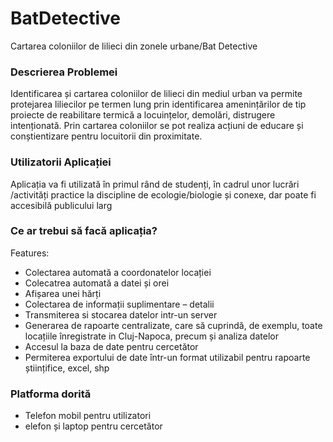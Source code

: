 # BatDetective
Cartarea coloniilor de lilieci din zonele urbane/Bat Detective 

<h3>Descrierea Problemei </h3>
Identificarea și cartarea coloniilor de lilieci din mediul urban va permite protejarea liliecilor pe termen lung prin identificarea amenințărilor de tip proiecte de reabilitare termică a locuințelor, demolări, distrugere intenționată. Prin cartarea coloniilor se pot realiza acțiuni de educare și conștientizare pentru locuitorii din proximitate. 

<h3>Utilizatorii Aplicației</h3>
Aplicația va fi utilizată în primul rând de studenți, în cadrul unor lucrări /activități practice la discipline de ecologie/biologie și conexe, dar poate fi accesibilă publicului larg 

<h3>Ce ar trebui să facă aplicația?</h3>
Features:
<ul>
  <li>Colectarea automată a coordonatelor locației </li>
  <li>Colecatrea automată a datei și orei </li>
  <li>Afișarea unei hărți </li>
  <li>Colectarea de informații suplimentare – detalii </li>
  <li>Transmiterea  si stocarea datelor intr-un server </li>
  <li>Generarea de rapoarte centralizate, care să cuprindă, de exemplu, toate locațiile înregistrate in Cluj-Napoca, precum și analiza datelor </li>
  <li>Accesul la baza de date pentru cercetător </li>
  <li>Permiterea exportului de date într-un format utilizabil pentru rapoarte științifice, excel, shp</li>
</ul>

<h3>Platforma dorită</h3>
<ul>
  <li>Telefon mobil pentru utilizatori </li>
  <li>elefon și laptop pentru cercetător </li>
</ul>
